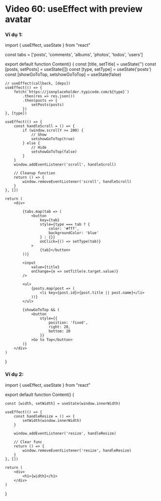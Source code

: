 # Video 60: useEffect with preview avatar


### Ví dụ 1:

import { useEffect, useState } from "react"


const tabs = ['posts', 'comments', 'albums', 'photos', 'todos', 'users']

export default function Content() {
    const [title, setTitle] = useState('')
    const [posts, setPosts] = useState([])
    const [type, setType] = useState('posts')
    const [showGoToTop, setshowGoToTop] = useState(false)

    // useEffect(callback, [deps])
    useEffect(() => {
        fetch(`https://jsonplaceholder.typicode.com/${type}`)
            .then(res => res.json())
            .then(posts => {
                setPosts(posts)
            })
    }, [type])

    useEffect(() => {
        const handleScroll = () => {
            if (window.scrollY >= 200) {
                // Show
                setshowGoToTop(true)
            } else {
                // Hide
                setshowGoToTop(false)
            }
        }
        window.addEventListener('scroll', handleScroll)

        // Cleanup function
        return () => {
            window.removeEventListener('scroll', handleScroll)
        }
    }, [])

    return (
        <div>

            {tabs.map(tab => (
                <button
                    key={tab}
                    style={type === tab ? {
                        color: '#fff',
                        backgroundColor: 'blue'
                    } : {}}
                    onClick={() => setType(tab)}
                >
                    {tab}</button>
            ))}

            <input
                value={title}
                onChange={e => setTitle(e.target.value)}
            />

            <ul>
                {posts.map(post => (
                    <li key={post.id}>{post.title || post.name}</li>
                ))}
            </ul>

            {showGoToTop && (
                <button
                    style={{
                        position: 'fixed',
                        right: 20,
                        bottom: 20
                    }}
                >Go to Top</button>
            )}
        </div>
    )
}

### Ví dụ 2:

import { useEffect, useState } from "react"


export default function Content() {

    const [width, setWidth] = useState(window.innerWidth)

    useEffect(() => {
        const handleResize = () => {
            setWidth(window.innerWidth)
        }

        window.addEventListener('resize', handleResize)

        // Clear func
        return () => {
            window.removeEventListener('resize', handleResize)
        }
    }, [])

    return (
        <div>
            <h1>{width}</h1>
        </div>
    )
}
